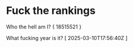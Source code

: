 # Fuck the rankings

Who the hell am I?
{ 18515521 }

What fucking year is it?
[ 2025-03-10T17:56:40Z ]
